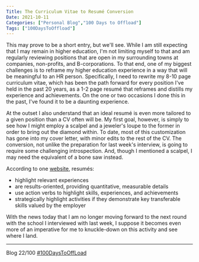 ```yaml
---
Title: The Curriculum Vitae to Resumé Conversion
Date: 2021-10-11
Categories: ["Personal Blog","100 Days to Offload"]
Tags: ["100DaysToOffload"]
---
```


This may prove to be a short entry, but we'll see. While I am still expecting that I may remain in higher education, I'm not limiting myself to that and am regularly reviewing positions that are open in my surrounding towns at companies, non-profits, and B-corporations. To that end, one of my biggest challenges is to reframe my higher education experience in a way that will be meaningful to an HR person. Specifically, I need to rewrite my 8-10 page curriculum vitae, which has been the path forward for every position I've held in the past 20 years, as a 1-2 page resumé that reframes and distills my experience and achievements. On the one or two occasions I done this in the past, I've found it to be a daunting experience.

At the outset I also understand that an ideal resumé is even more tailored to a given position than a CV often will be. My first goal, however, is simply to see how I might employ a scalpel and a jeweler's loupe to the former in order to bring out the diamond within. To date, most of this customization has gone into my cover letter, with minor edits to the rest of the CV. The conversion, not unlike the preparation for last week's interview, is going to require some challenging introspection. And, though I mentioned a scalpel, I may need the equivalent of a bone saw instead.

According to one [website](https://ocs.yale.edu/channels/cv-to-resume-conversion/), resumés:
* highlight relevant experiences
* are results-oriented, providing quantitative, measurable details
* use action verbs to highlight skills, experiences, and achievements
* strategically highlight activities if they demonstrate key transferable skills valued by the employer

With the news today that I am no longer moving forward to the next round with the school I interviewed with last week, I suppose it becomes even more of an imperative for me to knuckle-down on this activity and see where I land.

***
Blog 22/100 [#100DaysToOffLoad](https://100daystooffload.com)
